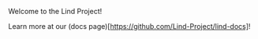 Welcome to the Lind Project!

Learn more at our (docs page)[https://github.com/Lind-Project/lind-docs]!
